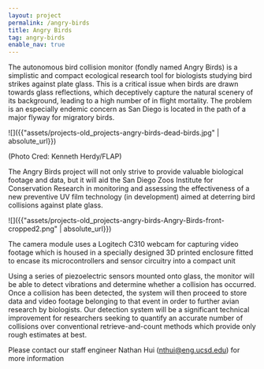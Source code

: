 ```yaml
---
layout: project
permalink: /angry-birds
title: Angry Birds
tag: angry-birds
enable_nav: true
---
```

The autonomous bird collision monitor (fondly named Angry Birds) is a simplistic and compact ecological research tool for biologists studying bird strikes against plate glass. This is a critical issue when birds are drawn towards glass reflections, which deceptively capture the natural scenery of its background, leading to a high number of in flight mortality.  The problem is an especially endemic concern as San Diego is located in the path of a major flyway for migratory birds.

![]({{"assets/projects-old_projects-angry-birds-dead-birds.jpg" | absolute_url}})

(Photo Cred: Kenneth Herdy/FLAP)

The Angry Birds project will not only strive to provide valuable biological footage and data, but it will aid the San Diego Zoos Institute for Conservation Research in monitoring and assessing the effectiveness of a new preventive UV film technology (in development) aimed at deterring bird collisions against plate glass.

![]({{"assets/projects-old_projects-angry-birds-Angry-Birds-front-cropped2.png" | absolute_url}})

The camera module uses a Logitech C310 webcam for capturing video footage which is housed in a specially designed 3D printed enclosure fitted to encase its microcontrollers and sensor circuitry into a compact unit

Using a series of piezoelectric sensors mounted onto glass, the monitor will be able to detect vibrations and determine whether a collision has occurred. Once a collision has been detected, the system will then proceed to store data and video footage belonging to that event in order to further avian research by biologists. Our detection system will be a significant technical improvement for researchers seeking to quantify an accurate number of collisions over conventional retrieve-and-count methods which provide only rough estimates at best.

Please contact our staff engineer Nathan Hui (<a href="javascript:DeCryptX('3q1u3k2w2k2B3h1o3j203x0c3v0d1/3h0d3x')">nthui@eng.ucsd.edu</a>) for more information